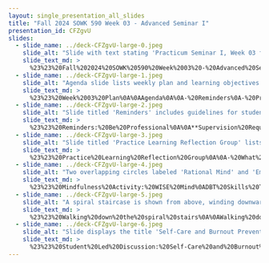 ```yaml
---
layout: single_presentation_all_slides
title: "Fall 2024 SOWK 590 Week 03 - Advanced Seminar I"
presentation_id: CFZgvU
slides:
  - slide_name: ../deck-CFZgvU-large-0.jpeg
    slide_alt: "Slide with text stating 'Practicum Seminar I, Week 03 for SOWK 590.1.' Presented by Jacob Campbell, Ph.D., LICSW at Heritage University, on a plain white background."
    slide_text_md: >
      %23%23%20Fall%202024%20SOWK%20590%20Week%2003%20-%20Advanced%20Seminar%20I%0A%0Atitle:%20Fall%202024%20SOWK%20590%20Week%2003%20-%20Advanced%20Seminar%20I%0Adate:%202024-09-07%2009:44:00%0Alocation:%20Heritage%20University%0Atags:%0A%0A%20%20-%20Heritage%20University%0A%20%20-%20MSW%20Program%0A%20%20-%20SOWK%20590%0A%0Apresentation_video:%20%3E%0A%20%20%0Adescription:%20%3E%0A%0AWeek%20three%20is%20synchronous%20with%20having%20class%20on%20Saturday%20(09/07/24)%20week%20for%20SOWK%20590.%20We%20will%20have%20the%20following%20agenda:%0A%0A-%20Updates%0A-%20Practice%20Learning%20Reflection%20Group%0A-%20Mindfulness%20activity%0A-%20SLED:%20Self-Care%20and%20Burnout%20Prevention%0A%0AThe%20learning%20objectives%20this%20week%20include:%0A%0A-%20Students%20will%20recognize%20the%20shared%20experiences%20of%20peers%20in%20their%20practicum%20and%20be%20able%20to%20use%20the%20group%20as%20a%20method%20for%20sharing%20and%20problem-solving.%0A-%20Students%20will%20analyze%20their%20practicum%20experience,%20reflecting%20on%20how%20it%20connects%20to%20their%20development%20and%20demonstration%20of%20competence.%0A-%20Students%20will%20actively%20practice%20a%20mindfulness%20activity.%0A-%20Students%20consider%20self-care/burnout%20prevention%20and%20how%20they%20relate%20to%20their%20practice.%0A%0A%0A
  - slide_name: ../deck-CFZgvU-large-1.jpeg
    slide_alt: "Agenda slide lists weekly plan and learning objectives. Left: 'Agenda' highlights reminders, practice learning, mindfulness, self-care. Right: 'Learning Objectives' focus on shared experiences, mindfulness, self-reflection, burnout prevention."
    slide_text_md: >
      %23%23%20Week%2003%20Plan%0A%0AAgenda%0A%0A-%20Reminders%0A-%20Practice%20Learning%20Reflection%20Group%0A-%20Mindfulness%20activity%0A-%20SLED:%20Self-Care%20and%20Burnout%20Prevention%0A%0ALearning%20Objectives%0A%0A-%20Students%20will%20recognize%20the%20shared%20experiences%20of%20peers%20in%20their%20practicum%20and%20be%20able%20to%20use%20the%20group%20as%20a%20method%20for%20sharing%20and%20problem-solving.%0A-%20Students%20will%20analyze%20their%20practicum%20experience,%20reflecting%20on%20how%20it%20connects%20to%20their%20development%20and%20demonstration%20of%20competence.%0A-%20Students%20will%20actively%20practice%20a%20mindfulness%20activity.%0A-%20Students%20consider%20self-care/burnout%20prevention%20and%20how%20they%20relate%20to%20their%20practice.%0A%0A%0A
  - slide_name: ../deck-CFZgvU-large-2.jpeg
    slide_alt: "Slide titled 'Reminders' includes guidelines for students: supervision requirements, accommodations, supervision agendas, communication, learning contracts, and banking of hours. Contacts: Bianca Chavez, Counselor/Accommodations Specialist. Phone: (509) 865-8455, Ext: 1742."
    slide_text_md: >
      %23%23%20Reminders:%20Be%20Professional%0A%0A**Supervision%20Requirement**:%20Students%20should%20know%20that%20supervision%20is%20not%20optional.%20It%20is%20required%20weekly%20and%20outlined%20in%20both%20the%20practicum%20manual%20and%20course%20syllabus.%20Students%20must%20complete%20a%20minimum%20of%2013%20supervisions%20this%20semester%20to%20pass.%0A-%20**Accommodations**:%20If%20you%20need%20accommodations,%20contact%20%20%0A%20%20%20%20%20%20%0A%20%20%20%20Bianca%20Chavez%20%20%0A%20%20%20%20Counselor/Accommodations%20Specialist%20%20%0A%20%20%20%20Office:%20Student%20Affairs%20Violet%20Lumley%20Rau%20Center%20%20%0A%20%20%20%20Phone:%20(509)%20865-8455%20%20%0A%20%20%20%20Ext:%201742%0A%0A-%20**Banking%20of%20Hours**:%20Students%20can%20bank%20up%20to%2020%20hours,%20but%20no%20more.%20While%20some%20students%20want%20to%20accumulate%20more%20hours%20to%20finish%20early,%20the%20focus%20should%20be%20on%20the%20practicum%20experience,%20not%20just%20hours.%0A-%20**Supervision%20Agendas**:%20Some%20students%20struggle%20with%20content%20for%20supervision,%20but%20since%20it's%20mandatory,%20we%20can%20guide%20them%20in%20creating%20supervision%20agendas.%20I'll%20attach%20an%20example%20for%20your%20reference.%0A-%20**Communication**:%20Students%20need%20to%20respond%20to%20emails,%20texts,%20or%20calls%20within%2024-48%20hours.%20If%20you%20prefer%20other%20guidelines,%20please%20feel%20free%20to%20share,%20and%20we'll%20remind%20students%20accordingly.%0A-%20**Learning%20Contracts**:%20Some%20students%20are%20anxious%20about%20their%20learning%20contracts.%20We'll%20be%20working%20with%20them%20closely,%20and%20site%20visits%20are%20planned%20soon%20to%20review%20contracts%20and%20tour%20practicum%20sites.%0A-%20**Competing%20Journal%20and%20Hours**%0A%0A%0A
  - slide_name: ../deck-CFZgvU-large-3.jpeg
    slide_alt: "Slide titled 'Practice Learning Reflection Group' lists discussion prompts about group norms, practicum experiences, client needs, and unexpected events."
    slide_text_md: >
      %23%23%20Practice%20Learning%20Reflection%20Group%0A%0A-%20What%20are%20our%20group%20norms%0A-%20What%20animal%20would%20your%20practicum%20have%20been%20this%20last%20week%0A-%20What%20are%20some%20of%20the%20things%20that%20are%20happening%20in%20your%20practicums%0A-%20What%20are%20some%20of%20the%20needs%20of%20the%20clients%20you%20are%20working%20with%0A-%20What%20is%20something%20that%20has%20been%20unexpected%20so%20far%0A%0A
  - slide_name: ../deck-CFZgvU-large-4.jpeg
    slide_alt: "Two overlapping circles labeled 'Rational Mind' and 'Emotional Mind' form a central 'WISE Mind' area. Text describes the concepts: Rational is task-focused, Emotional is mood-dependent, WISE balances both. Title: 'Mindfulness Activity, DBT Skills Training Handbook (Linehan, 2015).'"
    slide_text_md: >
      %23%23%20Mindfulness%20Activity:%20WISE%20Mind%0ADBT%20Skills%20Training%20Handbook%20(Linehan,%202015)%0A%0A%0AReasonable%20Mind%20Is:%0A%0A-%20Cool%0A-%20Rational%0A-%20Task-focused%0A%0AWhen%20in%20reasonable%20mind,%20you%20are%20ruled%20by%20facts,%20reasons,%20logic,%20and%20pragmatics.%20Values%20and%20feelings%20are%20not%20important.%0A%0AEmotion%20Mind%20Is:%0A-%20Hot%0A-%20Mood-Dependent%0A-%20Emotion%20Focused%0A%0AWhen%20in%20emotion%20mind,%20you%20are%20ruled%20by%20your%20moods,%20feelings,%20and%20urges%20to%20do%20or%20say%20things.%20Facts,%20reasons,%20and%20logic%20are%20not%20important.%0A%0AWise%20Mind%20Is:%0AThe%20wisdom%20within%20each%20person%0ASeeing%20the%20value%20of%20both%20reason%20and%20emotion%0ABringing%20left%20brain%20and%20right%20brain%20together%0AThe%20middle%20path%0A%0A
  - slide_name: ../deck-CFZgvU-large-5.jpeg
    slide_alt: "A spiral staircase is shown from above, winding downwards. Text describes a mindfulness activity from the DBT Skills Training Handbook, focusing on imagining descending stairs to reach inner awareness. A 'WISE Mind' diagram is present."
    slide_text_md: >
      %23%23%20Walking%20down%20the%20spiral%20stairs%0A%0AWalking%20down%20the%20spiral%20stairs%0AImagine%20that%20within%20you%20is%20a%20spiral%20staircase,%20winding%20down%20to%20your%20very%20center.%20Starting%20at%20the%20top%20walk%20very%20slowly%20down%20the%20staircase,%20going%20deeper%20and%20deeper%20within%20yourself.%0A%0ANotice%20the%20sensations.%20Rest%20by%20sitting%20on%20a%20step,%20or%20turn%20on%20lights%20on%20the%20way%20down%20if%20you%20wish.%20Do%20not%20force%20yourself%20further%20than%20you%20want%20to%20go.%20Notice%20the%20quiet.%20As%20you%20reach%20the%20center%20of%20your%20self,%20settle%20your%20attention%20there-perhaps%20in%20your%20gut%20or%20your%20abdomen.%0A%0A
  - slide_name: ../deck-CFZgvU-large-6.jpeg
    slide_alt: "Slide displays the title 'Self-Care and Burnout Prevention' in large text, with 'Student Led Discussion' in a smaller highlighted box, set against a plain white background."
    slide_text_md: >
      %23%23%20Student%20Led%20Discussion:%20Self-Care%20and%20Burnout%20Prevention%0A
---
```

